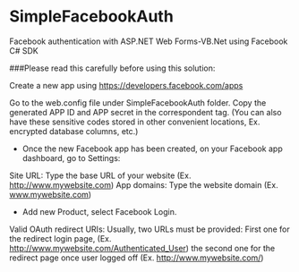 # SimpleFacebookAuth
Facebook authentication with ASP.NET Web Forms-VB.Net using Facebook C# SDK

###Please read this carefully before using this solution:

Create a new app using https://developers.facebook.com/apps

Go to the web.config file under SimpleFacebookAuth folder. Copy the generated APP ID and APP secret in the correspondent <appSettings> tag.
(You can also have these sensitive codes stored in other convenient locations, Ex. encrypted database columns, etc.)

* Once the new Facebook app has been created, on your Facebook app dashboard, go to Settings:

Site URL: Type the base URL of your website (Ex. http://www.mywebsite.com)
App domains: Type the website domain (Ex. www.mywebsite.com)

* Add new Product, select Facebook Login.

Valid OAuth redirect URIs: Usually, two URLs must be provided:
First one for the redirect login page, (Ex. http://www.mywebsite.com/Authenticated_User)
the second one for the redirect page once user logged off (Ex. http://www.mywebsite.com/)
